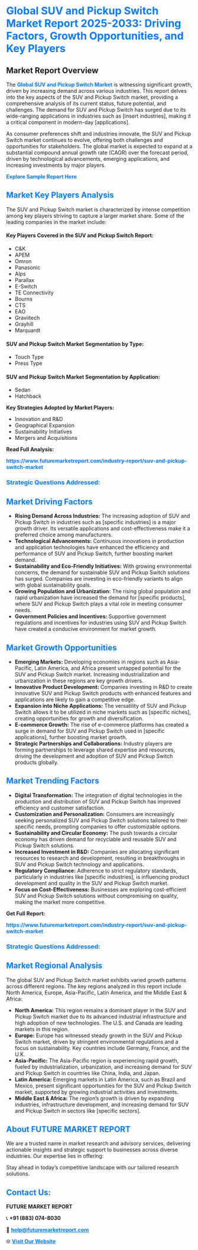 <h1 style="color: #007BFF;">Global SUV and Pickup Switch Market Report 2025-2033: Driving Factors, Growth Opportunities, and Key Players</h1>

<section id="overview">
<h2>Market Report Overview</h2>
<p>The <a href="https://www.futuremarketreport.com/industry-report/suv-and-pickup-switch-market" style="color: #007BFF; text-decoration: none;"><strong>Global SUV and Pickup Switch Market</strong></a> is witnessing significant growth, driven by increasing demand across various industries. This report delves into the key aspects of the SUV and Pickup Switch market, providing a comprehensive analysis of its current status, future potential, and challenges. The demand for SUV and Pickup Switch has surged due to its wide-ranging applications in industries such as [insert industries], making it a critical component in modern-day [applications].</p>
<p>As consumer preferences shift and industries innovate, the SUV and Pickup Switch market continues to evolve, offering both challenges and opportunities for stakeholders. The global market is expected to expand at a substantial compound annual growth rate (CAGR) over the forecast period, driven by technological advancements, emerging applications, and increasing investments by major players.</p>
</section>

<section id="overview">
<p><a href="https://www.futuremarketreport.com/request-sample/reportId=36424" style="color: #007BFF; text-decoration: none;"><strong>Explore Sample Report Here</strong></a></p>
</section>

<section id="key-players">
<h2 style="color: #007BFF;">Market Key Players Analysis</h2>
<p>The SUV and Pickup Switch market is characterized by intense competition among key players striving to capture a larger market share. Some of the leading companies in the market include:</p>
<h4>Key Players Covered in the SUV and Pickup Switch Report:</h4>
<ul><li>C&amp;K</li><li>APEM</li><li>Omron</li><li>Panasonic</li><li>Alps</li><li>Parallax</li><li>E-Switch</li><li>TE Connectivity</li><li>Bourns</li><li>CTS</li><li>EAO</li><li>Graviitech</li><li>Grayhill</li><li>Marquardt</li></ul>
<h4>SUV and Pickup Switch Market Segmentation by Type:</h4>
<ul><li>Touch Type</li><li>Press Type</li></ul>

<h4>SUV and Pickup Switch Market Segmentation by Application:</h4>
<ul><li>Sedan</li><li>Hatchback</li></ul>
<p><strong>Key Strategies Adopted by Market Players:</strong></p>
<ul>
<li>Innovation and R&D</li>
<li>Geographical Expansion</li>
<li>Sustainability Initiatives</li>
<li>Mergers and Acquisitions</li>
</ul>
</section>

<section>
<p><strong>Read Full Analysis: </strong></p><a href="https://www.futuremarketreport.com/industry-report/suv-and-pickup-switch-market" style="color: #007BFF; text-decoration: none;"><strong>https://www.futuremarketreport.com/industry-report/suv-and-pickup-switch-market</strong></a>
<h3 style="color: #007BFF;">Strategic Questions Addressed:</h3>
</section>

<section id="driving-factors">
<h2 style="color: #007BFF;">Market Driving Factors</h2>
<ul>
<li><strong>Rising Demand Across Industries:</strong> The increasing adoption of SUV and Pickup Switch in industries such as [specific industries] is a major growth driver. Its versatile applications and cost-effectiveness make it a preferred choice among manufacturers.</li>
<li><strong>Technological Advancements:</strong> Continuous innovations in production and application technologies have enhanced the efficiency and performance of SUV and Pickup Switch, further boosting market demand.</li>
<li><strong>Sustainability and Eco-Friendly Initiatives:</strong> With growing environmental concerns, the demand for sustainable SUV and Pickup Switch solutions has surged. Companies are investing in eco-friendly variants to align with global sustainability goals.</li>
<li><strong>Growing Population and Urbanization:</strong> The rising global population and rapid urbanization have increased the demand for [specific products], where SUV and Pickup Switch plays a vital role in meeting consumer needs.</li>
<li><strong>Government Policies and Incentives:</strong> Supportive government regulations and incentives for industries using SUV and Pickup Switch have created a conducive environment for market growth.</li>
</ul>
</section>

<section id="growth-opportunities">
<h2 style="color: #007BFF;">Market Growth Opportunities</h2>
<ul>
<li><strong>Emerging Markets:</strong> Developing economies in regions such as Asia-Pacific, Latin America, and Africa present untapped potential for the SUV and Pickup Switch market. Increasing industrialization and urbanization in these regions are key growth drivers.</li>
<li><strong>Innovative Product Development:</strong> Companies investing in R&D to create innovative SUV and Pickup Switch products with enhanced features and applications are likely to gain a competitive edge.</li>
<li><strong>Expansion into Niche Applications:</strong> The versatility of SUV and Pickup Switch allows it to be utilized in niche markets such as [specific niches], creating opportunities for growth and diversification.</li>
<li><strong>E-commerce Growth:</strong> The rise of e-commerce platforms has created a surge in demand for SUV and Pickup Switch used in [specific applications], further boosting market growth.</li>
<li><strong>Strategic Partnerships and Collaborations:</strong> Industry players are forming partnerships to leverage shared expertise and resources, driving the development and adoption of SUV and Pickup Switch products globally.</li>
</ul>
</section>

<section id="trending-factors">
<h2 style="color: #007BFF;">Market Trending Factors</h2>
<ul>
<li><strong>Digital Transformation:</strong> The integration of digital technologies in the production and distribution of SUV and Pickup Switch has improved efficiency and customer satisfaction.</li>
<li><strong>Customization and Personalization:</strong> Consumers are increasingly seeking personalized SUV and Pickup Switch solutions tailored to their specific needs, prompting companies to offer customizable options.</li>
<li><strong>Sustainability and Circular Economy:</strong> The push towards a circular economy has driven demand for recyclable and reusable SUV and Pickup Switch solutions.</li>
<li><strong>Increased Investment in R&D:</strong> Companies are allocating significant resources to research and development, resulting in breakthroughs in SUV and Pickup Switch technology and applications.</li>
<li><strong>Regulatory Compliance:</strong> Adherence to strict regulatory standards, particularly in industries like [specific industries], is influencing product development and quality in the SUV and Pickup Switch market.</li>
<li><strong>Focus on Cost-Effectiveness:</strong> Businesses are exploring cost-efficient SUV and Pickup Switch solutions without compromising on quality, making the market more competitive.</li>
</ul>
</section>

<section>
<p><strong>Get Full Report: </strong></p><a href="https://www.futuremarketreport.com/industry-report/suv-and-pickup-switch-market" style="color: #007BFF; text-decoration: none;"><strong>https://www.futuremarketreport.com/industry-report/suv-and-pickup-switch-market</strong></a>
<h3 style="color: #007BFF;">Strategic Questions Addressed:</h3>
</section>


<section id="regional-analysis">
<h2 style="color: #007BFF;">Market Regional Analysis</h2>
<p>The global SUV and Pickup Switch market exhibits varied growth patterns across different regions. The key regions analyzed in this report include North America, Europe, Asia-Pacific, Latin America, and the Middle East & Africa:</p>
<ul>
<li><strong>North America:</strong> This region remains a dominant player in the SUV and Pickup Switch market due to its advanced industrial infrastructure and high adoption of new technologies. The U.S. and Canada are leading markets in this region.</li>
<li><strong>Europe:</strong> Europe has witnessed steady growth in the SUV and Pickup Switch market, driven by stringent environmental regulations and a focus on sustainability. Key countries include Germany, France, and the U.K.</li>
<li><strong>Asia-Pacific:</strong> The Asia-Pacific region is experiencing rapid growth, fueled by industrialization, urbanization, and increasing demand for SUV and Pickup Switch in countries like China, India, and Japan.</li>
<li><strong>Latin America:</strong> Emerging markets in Latin America, such as Brazil and Mexico, present significant opportunities for the SUV and Pickup Switch market, supported by growing industrial activities and investments.</li>
<li><strong>Middle East & Africa:</strong> The region’s growth is driven by expanding industries, infrastructure development, and increasing demand for SUV and Pickup Switch in sectors like [specific sectors].</li>
</ul>
</section>

<footer>
<h2 style="color: #007BFF;">About FUTURE MARKET REPORT</h2>
<p>We are a trusted name in market research and advisory services, delivering actionable insights and strategic support to businesses across diverse industries. Our expertise lies in offering:</p>

<p>Stay ahead in today’s competitive landscape with our tailored research solutions.</p>

<h2 style="color: #007BFF;">Contact Us:</h2>
<p><strong>FUTURE MARKET REPORT</strong></p>
<p>📞 <strong>+91 (883) 074-8030</strong></p>
<p>📧 <strong><a href="mailto:help@futuremarketreport.com" style="color: #007BFF;">help@futuremarketreport.com</a></strong></p>
<p>🌐 <strong><a href="https://www.futuremarketreport.com/" style="color: #007BFF;">Visit Our Website</a></strong></p>
</footer>